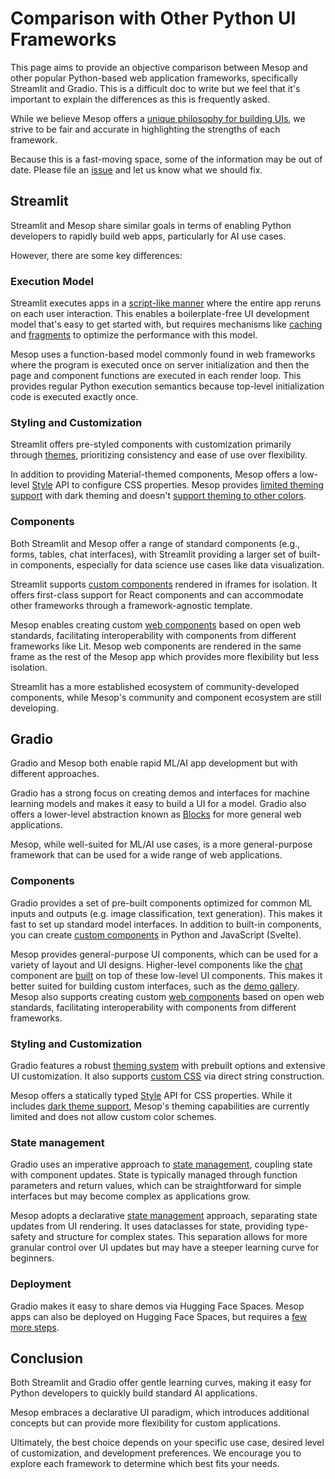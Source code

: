 # Comparison with Other Python UI Frameworks

This page aims to provide an objective comparison between Mesop and other popular Python-based web application frameworks, specifically Streamlit and Gradio. This is a difficult doc to write but we feel that it's important to explain the differences as this is frequently asked.

 While we believe Mesop offers a [unique philosophy for building UIs](https://google.github.io/mesop/blog/2024/05/13/why-mesop/), we strive to be fair and accurate in highlighting the strengths of each framework.

 Because this is a fast-moving space, some of the information may be out of date. Please file an [issue](https://github.com/google/mesop/issues/new/choose) and let us know what we should fix.

## Streamlit

Streamlit and Mesop share similar goals in terms of enabling Python developers to rapidly build web apps, particularly for AI use cases.

However, there are some key differences:

### Execution Model

Streamlit executes apps in a [script-like manner](https://docs.streamlit.io/get-started/fundamentals/main-concepts#data-flow) where the entire app reruns on each user interaction. This enables a boilerplate-free UI development model that's easy to get started with, but requires mechanisms like [caching](https://docs.streamlit.io/develop/concepts/architecture/caching) and [fragments](https://docs.streamlit.io/develop/concepts/architecture/fragments) to optimize the performance with this model.

Mesop uses a function-based model commonly found in web frameworks where the program is executed once on server initialization and then the page and component functions are executed in each render loop. This provides regular Python execution semantics because top-level initialization code is executed exactly once.

### Styling and Customization

Streamlit offers pre-styled components with customization primarily through [themes](https://docs.streamlit.io/develop/concepts/configuration/theming), prioritizing consistency and ease of use over flexibility.

In addition to providing Material-themed components, Mesop offers a low-level [Style](./api/style.md) API to configure CSS properties. Mesop provides [limited theming support](./guides/theming.md) with dark theming and doesn't [support theming to other colors](https://github.com/google/mesop/issues/669).

### Components

Both Streamlit and Mesop offer a range of standard components (e.g., forms, tables, chat interfaces), with Streamlit providing a larger set of built-in components, especially for data science use cases like data visualization.

Streamlit supports [custom components](https://docs.streamlit.io/develop/concepts/custom-components/intro) rendered in iframes for isolation. It offers first-class support for React components and can accommodate other frameworks through a framework-agnostic template.

Mesop enables creating custom [web components](./web-components/index.md) based on open web standards, facilitating interoperability with components from different frameworks like Lit. Mesop web components are rendered in the same frame as the rest of the Mesop app which provides more flexibility but less isolation.

Streamlit has a more established ecosystem of community-developed components, while Mesop's community and component ecosystem are still developing.

## Gradio

Gradio and Mesop both enable rapid ML/AI app development but with different approaches.

Gradio has a strong focus on creating demos and interfaces for machine learning models and makes it easy to build a UI for a model. Gradio also offers a lower-level abstraction known as [Blocks](https://www.gradio.app/docs/gradio/blocks) for more general web applications.

Mesop, while well-suited for ML/AI use cases, is a more general-purpose framework that can be used for a wide range of web applications.

### Components

Gradio provides a set of pre-built components optimized for common ML inputs and outputs (e.g. image classification, text generation). This makes it fast to set up standard model interfaces. In addition to built-in components, you can create [custom components](https://www.gradio.app/guides/custom-components-in-five-minutes) in Python and JavaScript (Svelte).

Mesop provides general-purpose UI components, which can be used for a variety of layout and UI designs. Higher-level components like the [chat](./components/chat.md) component are [built](https://github.com/google/mesop/blob/main/mesop/labs/chat.py) on top of these low-level UI components. This makes it better suited for building custom interfaces, such as the [demo gallery](./demo.md). Mesop also supports creating custom [web components](./web-components/index.md) based on open web standards, facilitating interoperability with components from different frameworks.

### Styling and Customization

Gradio features a robust [theming system](https://www.gradio.app/guides/theming-guide) with prebuilt options and extensive UI customization. It also supports [custom CSS](https://www.gradio.app/guides/custom-CSS-and-JS) via direct string construction.

Mesop offers a statically typed [Style](./api/style.md) API for CSS properties. While it includes [dark theme support](./guides/theming.md), Mesop's theming capabilities are currently limited and does not allow custom color schemes.

### State management

Gradio uses an imperative approach to [state management](https://www.gradio.app/guides/state-in-blocks), coupling state with component updates. State is typically managed through function parameters and return values, which can be straightforward for simple interfaces but may become complex as applications grow.

Mesop adopts a declarative [state management](guides/state-management.md) approach, separating state updates from UI rendering. It uses dataclasses for state, providing type-safety and structure for complex states. This separation allows for more granular control over UI updates but may have a steeper learning curve for beginners.

### Deployment

Gradio makes it easy to share demos via Hugging Face Spaces. Mesop apps can also be deployed on Hugging Face Spaces, but requires a [few more steps](./guides/deployment.md#hugging-face-spaces).

## Conclusion

Both Streamlit and Gradio offer gentle learning curves, making it easy for Python developers to quickly build standard AI applications.

Mesop embraces a declarative UI paradigm, which introduces additional concepts but can provide more flexibility for custom applications.

Ultimately, the best choice depends on your specific use case, desired level of customization, and development preferences. We encourage you to explore each framework to determine which best fits your needs.
